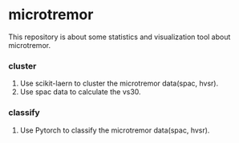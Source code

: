 # microtremor

This repository is about some statistics and visualization tool about microtremor.

### cluster

1. Use scikit-laern to cluster the microtremor data(spac, hvsr).
2. Use spac data to calculate the vs30.

### classify

1. Use Pytorch to classify the microtremor data(spac, hvsr).